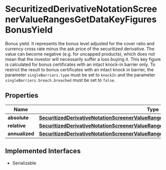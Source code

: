

# SecuritizedDerivativeNotationScreenerValueRangesGetDataKeyFiguresBonusYield

Bonus yield. It represents the bonus level adjusted for the cover ratio and currency cross rate minus the ask price of the securitized derivative. The value can become negative (e.g. for uncapped products), which does not mean that the investor will necessarily suffer a loss buying it. This key figure is calculated for bonus certificates with an intact knock-in barrier only. To restrict the result to bonus certificates with an intact knock in barrier, the parameter `singleBarriers.type` must be set to `knockIn` and the parameter `singleBarriers.breach.breached` must be set to `false`.

## Properties

Name | Type | Description | Notes
------------ | ------------- | ------------- | -------------
**absolute** | [**SecuritizedDerivativeNotationScreenerValueRangesGetDataKeyFiguresBonusYieldAbsolute**](SecuritizedDerivativeNotationScreenerValueRangesGetDataKeyFiguresBonusYieldAbsolute.md) |  |  [optional]
**relative** | [**SecuritizedDerivativeNotationScreenerValueRangesGetDataKeyFiguresBonusYieldRelative**](SecuritizedDerivativeNotationScreenerValueRangesGetDataKeyFiguresBonusYieldRelative.md) |  |  [optional]
**annualized** | [**SecuritizedDerivativeNotationScreenerValueRangesGetDataKeyFiguresBonusYieldAnnualized**](SecuritizedDerivativeNotationScreenerValueRangesGetDataKeyFiguresBonusYieldAnnualized.md) |  |  [optional]


## Implemented Interfaces

* Serializable



